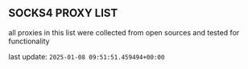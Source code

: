 ## SOCKS4 PROXY LIST

all proxies in this list were collected from open sources and tested for functionality

last update: `2025-01-08 09:51:51.459494+00:00`